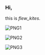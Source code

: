 ### Hi,

this is *flew_kites*.

![PNG1](.\JavaProject\assets\images\NoGameNoLife-Zero.png)

![PNG2](JavaProject\assets\images\NoGameNoLife-Zero.png)

![PNG3](https://github.com/kites262/kites262.github.io/blob/main/JavaProject/assets/images/NoGameNoLife-Zero.png)